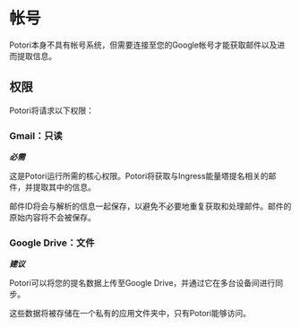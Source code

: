 # 帐号
Potori本身不具有帐号系统，但需要连接至您的Google帐号才能获取邮件以及进而提取信息。

## 权限
Potori将请求以下权限：

### Gmail：只读
***必需***

这是Potori运行所需的核心权限。Potori将获取与Ingress能量塔提名相关的邮件，并提取其中的信息。

邮件ID将会与解析的信息一起保存，以避免不必要地重复获取和处理邮件。邮件的原始内容将不会被保存。

### Google Drive：文件
***建议***

Potori可以将您的提名数据上传至Google Drive，并通过它在多台设备间进行同步。

这些数据将被存储在一个私有的应用文件夹中，只有Potori能够访问。